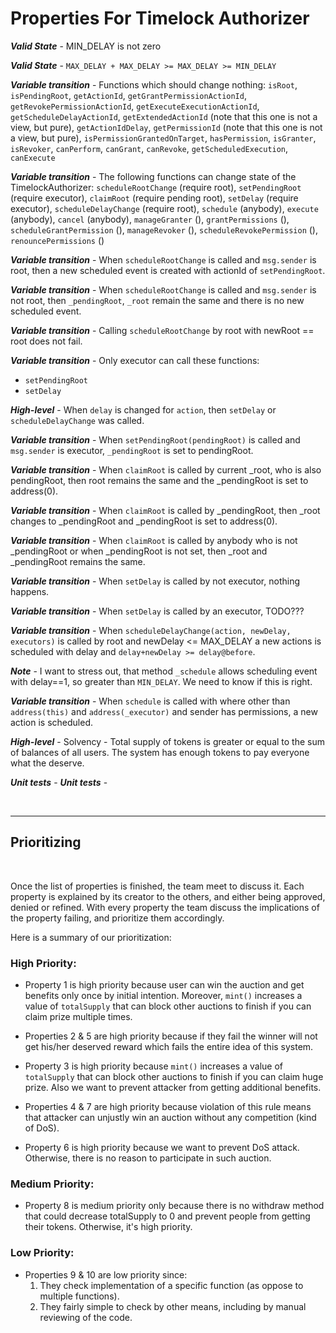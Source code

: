 # Properties For Timelock Authorizer

***Valid State*** - MIN_DELAY is not zero

***Valid State*** - `MAX_DELAY + MAX_DELAY >= MAX_DELAY >= MIN_DELAY`

***Variable transition*** - Functions which should change nothing:
`isRoot`,
`isPendingRoot`,
`getActionId`,
`getGrantPermissionActionId`,
`getRevokePermissionActionId`,
`getExecuteExecutionActionId`,
`getScheduleDelayActionId`,
`getExtendedActionId` (note that this one is not a view, but pure),
`getActionIdDelay`,
`getPermissionId` (note that this one is not a view, but pure),
`isPermissionGrantedOnTarget`,
`hasPermission`,
`isGranter`,
`isRevoker`,
`canPerform`,
`canGrant`,
`canRevoke`,
`getScheduledExecution`,
`canExecute`

***Variable transition*** - The following functions can change state of the TimelockAuthorizer:
`scheduleRootChange` (require root),
`setPendingRoot` (require executor),
`claimRoot` (require pending root),
`setDelay` (require executor),
`scheduleDelayChange` (require root),
`schedule` (anybody),
`execute` (anybody),
`cancel` (anybody),
`manageGranter` (),
`grantPermissions` (),
`scheduleGrantPermission` (),
`manageRevoker` (),
`scheduleRevokePermission` (),
`renouncePermissions` ()

***Variable transition*** - When `scheduleRootChange` is called and `msg.sender` is root, then a new scheduled event is created with actionId of `setPendingRoot`.

***Variable transition*** - When `scheduleRootChange` is called and `msg.sender` is not root, then `_pendingRoot`, `_root` remain the same and there is no new scheduled event.

***Variable transition*** - Calling `scheduleRootChange` by root with newRoot == root does not fail.

***Variable transition*** - Only executor can call these functions:
 - `setPendingRoot`
 - `setDelay`

***High-level*** - When `delay` is changed for `action`, then `setDelay` or `scheduleDelayChange` was called.

***Variable transition*** - When `setPendingRoot(pendingRoot)` is called and `msg.sender` is executor, `_pendingRoot` is set to pendingRoot.

***Variable transition*** - When `claimRoot` is called by current _root, who is also pendingRoot, then root remains the same and the _pendingRoot is set to address(0).

***Variable transition*** - When `claimRoot` is called by _pendingRoot, then _root changes to _pendingRoot and _pendingRoot is set to address(0).

***Variable transition*** - When `claimRoot` is called by anybody who is not _pendingRoot or when _pendingRoot is not set, then _root and _pendingRoot remains the same.

***Variable transition*** - When `setDelay` is called by not executor, nothing happens.

***Variable transition*** - When `setDelay` is called by an executor, TODO???

***Variable transition*** - When `scheduleDelayChange(action, newDelay, executors)` is called by root and newDelay <= MAX_DELAY a new actions is scheduled with delay and `delay+newDelay >= delay@before`.

***Note*** - I want to stress out, that method `_schedule` allows scheduling event with delay==1, so greater than `MIN_DELAY`. We need to know if this is right.

***Variable transition*** - When `schedule` is called with where other than `address(this)` and `address(_executor)` and sender has permissions, a new action is scheduled.

***High-level*** - Solvency - Total supply of tokens is greater or equal to the sum of balances of all users. The system has enough tokens to pay everyone what the deserve.

***Unit tests*** -
***Unit tests*** - 

</br>

---

## Prioritizing

</br>

Once the list of properties is finished, the team meet to discuss it. Each property is explained by its creator to the others, and either being approved, denied or refined.
With every property the team discuss the implications of the property failing, and prioritize them accordingly.

Here is a summary of our prioritization:

### High Priority:

- Property 1 is high priority because user can win the auction and get benefits only once by initial intention. Moreover, `mint()` increases a value of `totalSupply` that can block other auctions to finish if you can claim prize multiple times.

- Properties 2 & 5 are high priority because if they fail the winner will not get his/her deserved reward which fails the entire idea of this system.

- Property 3 is high priority because `mint()` increases a value of `totalSupply` that can block other auctions to finish if you can claim huge prize. Also we want to prevent attacker from getting additional benefits.

- Properties 4 & 7 are high priority because violation of this rule means that attacker can unjustly win an auction without any competition (kind of DoS).

- Property 6 is high priority because we want to prevent DoS attack. Otherwise, there is no reason to participate in such auction.

### Medium Priority:

- Property 8 is medium priority only because there is no withdraw method that could decrease totalSupply to 0 and prevent people from getting their tokens. Otherwise, it's high priority.

### Low Priority:

- Properties 9 & 10 are low priority since:
    1. They check implementation of a specific function (as oppose to multiple functions).
    2. They fairly simple to check by other means, including by manual reviewing of the code.